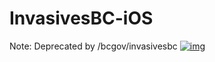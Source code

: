 # InvasivesBC-iOS

Note:  Deprecated by /bcgov/invasivesbc
[![img](https://img.shields.io/badge/Lifecycle-Retired-007EC6)](https://github.com/bcgov/repomountie/blob/master/doc/lifecycle-badges.md)
